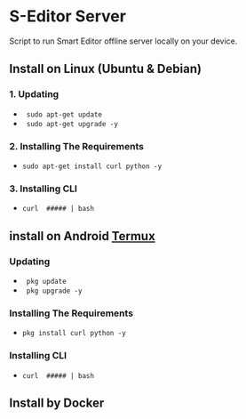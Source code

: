 # S-Editor Server
Script to run Smart Editor offline server locally on your device.

## Install on Linux (Ubuntu & Debian)

### 1. Updating
  - ` sudo apt-get update`
  - ` sudo apt-get upgrade -y`

### 2. Installing The Requirements
  - ` sudo apt-get install curl python -y `

### 3. Installing CLI
  - ` curl  ##### | bash `

## install on Android [Termux](#)
### Updating
  - ` pkg update`
  - ` pkg upgrade -y`

### Installing The Requirements
  - ` pkg install curl python -y `

### Installing CLI
  - ` curl  ##### | bash `

## Install by Docker

